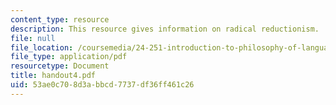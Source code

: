 ```yaml
---
content_type: resource
description: This resource gives information on radical reductionism.
file: null
file_location: /coursemedia/24-251-introduction-to-philosophy-of-language-spring-2005/53ae0c708d3abbcd7737df36ff461c26_handout4.pdf
file_type: application/pdf
resourcetype: Document
title: handout4.pdf
uid: 53ae0c70-8d3a-bbcd-7737-df36ff461c26
---
```

